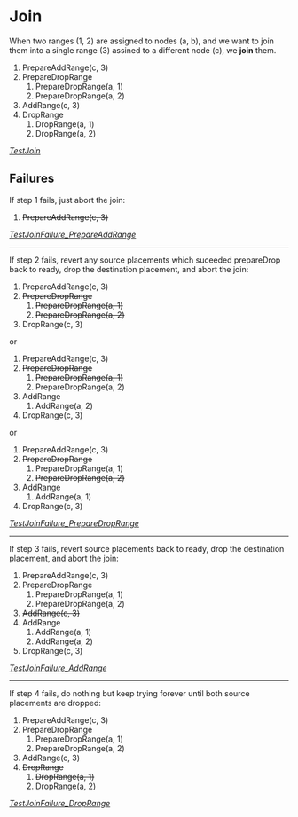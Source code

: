 # Join

When two ranges (1, 2) are assigned to nodes (a, b), and we want to join them
into a single range (3) assined to a different node (c), we **join** them.

1. PrepareAddRange(c, 3)
2. PrepareDropRange
   1. PrepareDropRange(a, 1)
   2. PrepareDropRange(a, 2)
3. AddRange(c, 3)
4. DropRange
   1. DropRange(a, 1)
   2. DropRange(a, 2)

[_TestJoin_](https://cs.github.com/adammck/ranger?q=symbol%3ATestJoin)

## Failures

If step 1 fails, just abort the join:

1. <strike>PrepareAddRange(c, 3)</strike>

[_TestJoinFailure_PrepareAddRange_](https://cs.github.com/adammck/ranger?q=symbol%3ATestJoinFailure_PrepareAddRange)

---

If step 2 fails, revert any source placements which suceeded prepareDrop back to
ready, drop the destination placement, and abort the join:

1. PrepareAddRange(c, 3)
2. <strike>PrepareDropRange</strike>
   1. <strike>PrepareDropRange(a, 1)</strike>
   2. <strike>PrepareDropRange(a, 2)</strike>
3. DropRange(c, 3)

or

1. PrepareAddRange(c, 3)
2. <strike>PrepareDropRange</strike>
   1. <strike>PrepareDropRange(a, 1)</strike>
   2. PrepareDropRange(a, 2)
3. AddRange
   1. AddRange(a, 2)
4. DropRange(c, 3)

or

1. PrepareAddRange(c, 3)
2. <strike>PrepareDropRange</strike>
   1. PrepareDropRange(a, 1)
   2. <strike>PrepareDropRange(a, 2)</strike>
3. AddRange
   1. AddRange(a, 1)
4. DropRange(c, 3)

[_TestJoinFailure_PrepareDropRange_](https://cs.github.com/adammck/ranger?q=symbol%3ATestJoinFailure_PrepareDropRange)

---

If step 3 fails, revert source placements back to ready, drop the destination
placement, and abort the join:

1. PrepareAddRange(c, 3)
2. PrepareDropRange
   1. PrepareDropRange(a, 1)
   2. PrepareDropRange(a, 2)
3. <strike>AddRange(c, 3)</strike>
4. AddRange
   1. AddRange(a, 1)
   2. AddRange(a, 2)
4. DropRange(c, 3)

[_TestJoinFailure_AddRange_](https://cs.github.com/adammck/ranger?q=symbol%3ATestJoinFailure_AddRange)

---

If step 4 fails, do nothing but keep trying forever until both source placements
are dropped:

1. PrepareAddRange(c, 3)
2. PrepareDropRange
   1. PrepareDropRange(a, 1)
   2. PrepareDropRange(a, 2)
3. AddRange(c, 3)
4. <strike>DropRange</strike>
   1. <strike>DropRange(a, 1)</strike>
   2. DropRange(a, 2)

[_TestJoinFailure_DropRange_](https://cs.github.com/adammck/ranger?q=symbol%3ATestJoinFailure_DropRange)
